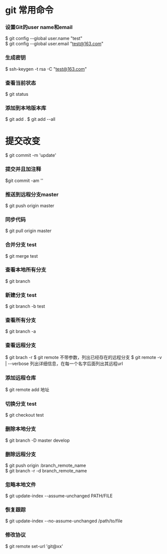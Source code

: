 # git 常用命令

### 设置Git的user name和email
$ git config --global user.name "test" <br>
$ git config --global user.email "test@163.com"
### 生成密钥
$ ssh-keygen -t rsa -C "test@163.com"
### 查看当前状态 
$ git status 
### 添加到本地版本库
$ git add .
$ git add --all
# 提交改变
$ git commit -m 'update'
### 提交并且加注释 
$git commit -am ''
### 推送到远程分支master
$ git push origin master
### 同步代码
$ git pull origin master
### 合并分支 test
$ git merge test
### 查看本地所有分支
$ git branch
### 新建分支 test
$ git branch -b test
### 查看所有分支
$ git branch -a
### 查看远程分支
$ git brach -r
$ git remote 不带参数，列出已经存在的远程分支
$ git remote -v | --verbose 列出详细信息，在每一个名字后面列出其远程url
### 添加远程仓库
$ git remote add 地址
### 切换分支 test
$ git checkout test
### 删除本地分支
$ git branch -D master develop 
### 删除远程分支
$ git push origin :branch_remote_name <br>
$ git branch -r -d branch_remote_name
### 忽略本地文件
$ git update-index --assume-unchanged PATH/FILE 
### 恢复跟踪
$ git update-index --no-assume-unchanged /path/to/file 

### 修改协议
$ git remote set-url 'git@xx'
